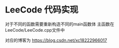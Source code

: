 # LeeCode 代码实现 #

对于不同的函数需要重新构造不同的main函数体
主函数在LeeCode/LeeCode.cpp文件中

对应的博客为 https://blog.csdn.net/xc18222966017